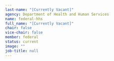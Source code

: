 ```yaml
---
last-name: "[Currently Vacant]"
agency: Department of Health and Human Services
name: federal-hhs
full_name: "[Currently Vacant]"
chair: false
vice-chair: false
member: federal
status: current
image: ""
job-title: null
---
```

